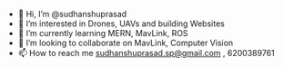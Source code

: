 - 👋 Hi, I’m @sudhanshuprasad
- 👀 I’m interested in Drones, UAVs and building Websites
- 🌱 I’m currently learning MERN, MavLink, ROS
- 💞️ I’m looking to collaborate on MavLink, Computer Vision
- 📫 How to reach me sudhanshuprasad.sp@gmail.com , 6200389761

<!---
sudhanshuprasad/sudhanshuprasad is a ✨ special ✨ repository because its `README.md` (this file) appears on your GitHub profile.
You can click the Preview link to take a look at your changes.
--->
